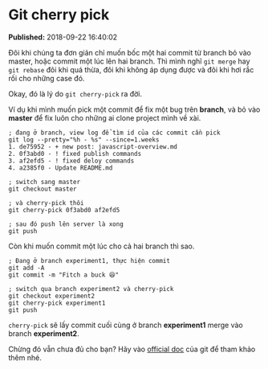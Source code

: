 # Git cherry pick

<p><div class='published'><b>Published:</b> 2018-09-22 16:40:02</div></p>

Đôi khi chúng ta đơn giản chỉ muốn bốc một hai commit từ branch bỏ vào master, hoặc commit một lúc lên hai branch. Thì mình nghĩ ```git merge``` hay ```git rebase``` đôi khi quá thừa, đôi khi không áp dụng được và đôi khi hơi rắc rối cho những case đó.

Okay, đó là lý do ```git cherry-pick``` ra đời.

Ví dụ khi mình muốn pick một commit để fix một bug trên **branch**, và bỏ vào **master** để fix luôn cho những ai clone project mình về xài.

```armasm
; đang ở branch, view log để tìm id của các commit cần pick
git log --pretty="%h - %s" --since=1.weeks
1. de75952 - + new post: javascript-overview.md
2. 0f3abd0 - ! fixed publish commands
3. af2efd5 - ! fixed deloy commands
4. a2385f0 - Update README.md

; switch sang master
git checkout master

; và cherry-pick thôi
git cherry-pick 0f3abd0 af2efd5

; sau đó push lên server là xong
git push
```

Còn khi muốn commit một lúc cho cả hai branch thì sao.

```armasm
; Đang ở branch experiment1, thực hiện commit
git add -A
git commit -m "Fitch a buck 😆"

; switch qua branch experiment2 và cherry-pick
git checkout experiment2
git cherry-pick experiment1
git push
```

```cherry-pick``` sẽ lấy commit cuối cùng ở branch **experiment1** merge vào branch **experiment2**.

Chừng đó vẫn chưa đủ cho bạn? Hãy vào [official doc](https://git-scm.com/docs/git-cherry-pick) của git để tham khảo thêm nhé.